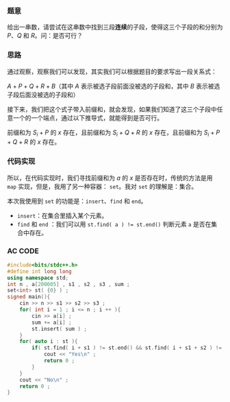 ### 题意

给出一串数，请尝试在这串数中找到三段**连续**的子段，使得这三个子段的和分别为 $P$、$Q$ 和 $R$。问：是否可行？

### 思路

通过观察，观察我们可以发现，其实我们可以根据题目的要求写出一段关系式：

$A+P+Q+R+B$（其中 $A$ 表示被选子段前面没被选的子段和，其中 $B$ 表示被选子段后面没被选的子段和）

接下来，我们把这个式子带入前缀和，就会发现，如果我们知道了这三个子段中任意一个的一个端点，通过以下推导式，就能得到是否可行。

前缀和为 $S_{i} + P$ 的 $x$ 存在，且前缀和为 $S_{i} + Q + R$ 的 $x$ 存在，且前缀和为 $S_{i} + P + Q + R$ 的 $x$ 存在。

### 代码实现

所以，在代码实现时，我们寻找前缀和为 $a$ 的 $x$ 是否存在时，传统的方法是用 `map` 实现，但是，我用了另一种容器： `set`。我对 `set` 的理解是：集合。

本次我使用到 `set` 的功能是：`insert`、`find` 和 `end`。

- `insert`：在集合里插入某个元素。
- `find` 和 `end` ：我们可以用 `st.find( a ) != st.end()` 判断元素 `a` 是否在集合中存在。

### AC CODE

```cpp
#include<bits/stdc++.h>
#define int long long
using namespace std;
int n , a[200005] , s1 , s2 , s3 , sum ;
set<int> st( {0} ) ;
signed main(){
	cin >> n >> s1 >> s2 >> s3 ;
	for( int i = 1 ; i <= n ; i ++ ){
		cin >> a[i] ;
		sum += a[i] ;
		st.insert( sum ) ;
	}
	for( auto i : st ){
		if( st.find( i + s1 ) != st.end() && st.find( i + s1 + s2 ) != st.end() && st.find( i + s1 + s2 + s3 ) != st.end() ){
			cout << "Yes\n" ;
			return 0 ;
		}
	}
	cout << "No\n" ;
	return 0 ;
}
```